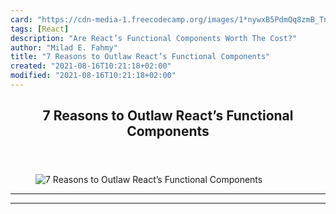 ```yaml
---
card: "https://cdn-media-1.freecodecamp.org/images/1*nywxB5PdmQq8zmB_TnMTbQ.jpeg"
tags: [React]
description: "Are React’s Functional Components Worth The Cost?"
author: "Milad E. Fahmy"
title: "7 Reasons to Outlaw React’s Functional Components"
created: "2021-08-16T10:21:18+02:00"
modified: "2021-08-16T10:21:18+02:00"
---
```

<div class="site-wrapper">
<main id="site-main" class="site-main outer">
<div class="inner">
<article class="post-full post tag-react tag-javascript tag-react-native tag-web-development tag-programming ">
<header class="post-full-header">
<h1 class="post-full-title">7 Reasons to Outlaw React’s Functional Components</h1>
</header>
<figure class="post-full-image">
<picture>
<source media="(max-width: 700px)" sizes="1px" srcset="data:image/gif;base64,R0lGODlhAQABAIAAAAAAAP///yH5BAEAAAAALAAAAAABAAEAAAIBRAA7 1w">
<source media="(min-width: 701px)" sizes="(max-width: 800px) 400px,
(max-width: 1170px) 700px,
1400px" srcset="https://cdn-media-1.freecodecamp.org/images/1*nywxB5PdmQq8zmB_TnMTbQ.jpeg 300w,
https://cdn-media-1.freecodecamp.org/images/1*nywxB5PdmQq8zmB_TnMTbQ.jpeg 600w,
https://cdn-media-1.freecodecamp.org/images/1*nywxB5PdmQq8zmB_TnMTbQ.jpeg 1000w,
https://cdn-media-1.freecodecamp.org/images/1*nywxB5PdmQq8zmB_TnMTbQ.jpeg 2000w">
<img onerror="this.style.display='none'" src="https://cdn-media-1.freecodecamp.org/images/1*nywxB5PdmQq8zmB_TnMTbQ.jpeg" alt="7 Reasons to Outlaw React’s Functional Components">
</picture>
</figure>
<section class="post-full-content">
<div class="post-content">
</div>
<hr>
<hr>
</section>
</article>
</div>
</main>
</div>
<!-- Google Tag Manager (noscript) -->
<!-- End Google Tag Manager (noscript) -->
